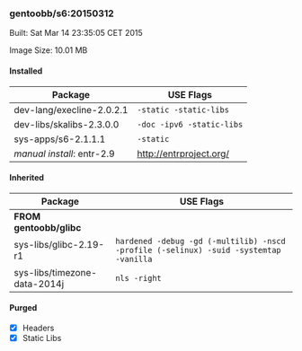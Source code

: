 ### gentoobb/s6:20150312
Built: Sat Mar 14 23:35:05 CET 2015

Image Size: 10.01 MB
#### Installed
Package | USE Flags
--------|----------
dev-lang/execline-2.0.2.1 | `-static -static-libs`
dev-libs/skalibs-2.3.0.0 | `-doc -ipv6 -static-libs`
sys-apps/s6-2.1.1.1 | `-static`
*manual install*: entr-2.9 | http://entrproject.org/
#### Inherited
Package | USE Flags
--------|----------
**FROM gentoobb/glibc** |
sys-libs/glibc-2.19-r1 | `hardened -debug -gd (-multilib) -nscd -profile (-selinux) -suid -systemtap -vanilla`
sys-libs/timezone-data-2014j | `nls -right`

#### Purged
- [x] Headers
- [x] Static Libs
